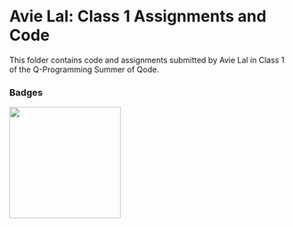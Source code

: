 # Avie Lal: Class 1 Assignments and Code
This folder contains code and assignments submitted by Avie Lal in Class 1 of the Q-Programming Summer of Qode.
### Badges
<img src="/badges/attendance.png" width="200px" height="200px">
